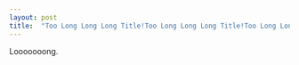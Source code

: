 ```yaml
---
layout: post
title:  "Too Long Long Long Title!Too Long Long Long Title!Too Long Long Long Title!"
---
```

Looooooong.
